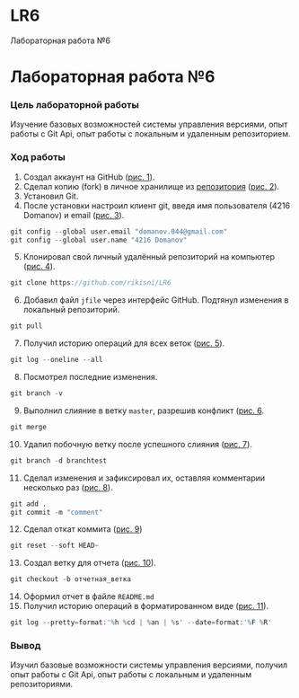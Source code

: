 # LR6
Лабораторная работа №6
# Лабораторная работа №6
### Цель лабораторной работы
Изучение базовых возможностей системы управления версиями, опыт работы с Git Api, опыт работы с локальным и удаленным репозиторием. 
### Ход работы
1) Создал аккаунт на GitHub ([рис. 1](https://github.com/rikisni/LR6/blob/master/image/1.png?raw=true)).
2)	Сделал копию (fork) в личное хранилище из [репозитория](https://github.com/Kurtyanik/LR6/) ([рис. 2](image\2.png)).
3)	Установил Git.
4)	После установки настроил клиент git, введя имя пользователя (4216 Domanov) и email ([рис. 3](image\3.png)).
```d
git config --global user.email "domanov.044@gmail.com"
git config --global user.name "4216 Domanov"

```
5)	Клонировал свой личный удалённый репозиторий на компьютер ([рис. 4](image\4.png)).
```d
git clone https://github.com/rikisni/LR6
```
6)	Добавил файл `jfile` через интерфейс GitHub. Подтянул изменения в локальный репозиторий.
```d
git pull
```
7) Получил историю операций для всех веток ([рис. 5](image\5.png)).
```d
git log --oneline --all
```
8)  Посмотрел последние изменения.
```d
git branch -v
```
9) Выполнил слияние в ветку `master`, разрешив конфликт ([рис. 6](image\6.png).
```d
git merge 
```
10) Удалил побочную ветку после успешного слияния ([рис. 7](image\7.png)).
```d
git branch -d branchtest
```
11) Сделал изменения и зафиксировал их, оставляя комментарии несколько раз ([рис. 8](image\8.png)).
```d
git add .
git commit -m "comment"
```
12) Сделал откат коммита ([рис. 9](image\9.png))
```d
git reset --soft HEAD~
```
13) Создал ветку для отчета ([рис. 10](image\10.png)).
```d
git checkout -b отчетная_ветка
```
14) Оформил отчет в файле `README.md`
15) Получил историю операций в форматированном виде ([рис. 11](image\11.png)).
```d
git log --pretty=format:'%h %cd | %an | %s' --date=format:'%F %R'
```
### Вывод
Изучил базовые возможности системы управления версиями, получил опыт работы с Git Api, опыт работы с локальным и удаленным репозиториями. 
